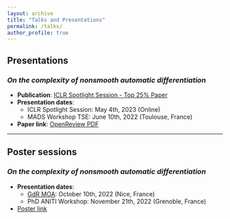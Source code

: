 ```yaml
---
layout: archive
title: "Talks and Presentations"
permalink: /talks/
author_profile: true
---
```


## Presentations

### *On the complexity of nonsmooth automatic differentiation*
- **Publication**: [ICLR Spotlight Session - Top 25% Paper](https://iclr.cc/virtual/2023/poster/11867)
- **Presentation dates**:
  - ICLR Spotlight Session: May 4th, 2023 (Online)
  - MADS Workshop TSE: June 10th, 2022 (Toulouse, France)
- **Paper link**: [OpenReview PDF](https://openreview.net/pdf?id=uqg3FhRZaq)

---

## Poster sessions

### *On the complexity of nonsmooth automatic differentiation*
- **Presentation dates**:
  - [GdR MOA](https://gdrmoa.math.cnrs.fr): October 10th, 2022 (Nice, France)
  - PhD ANITI Workshop: November 21th, 2022 (Grenoble, France)
- [Poster link](https://github.com/ryanboustany/ryanboustany.github.io/files/Poster_nonsmooth_AD.pdf)
